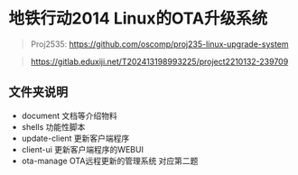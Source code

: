 # 地铁行动2014 Linux的OTA升级系统

> Proj2535: https://github.com/oscomp/proj235-linux-upgrade-system

> https://gitlab.eduxiji.net/T202413198993225/project2210132-239709

## 文件夹说明
- document 文档等介绍物料
- shells 功能性脚本
- update-client 更新客户端程序
- client-ui 更新客户端程序的WEBUI
- ota-manage OTA远程更新的管理系统 对应第二题